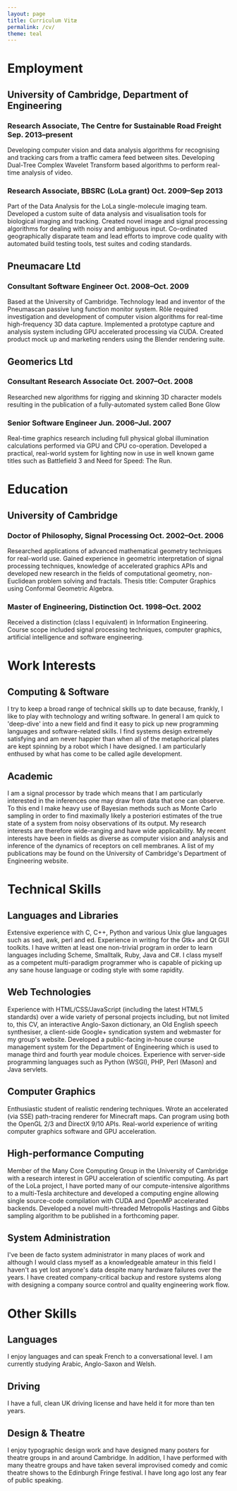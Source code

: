 ```yaml
---
layout: page
title: Curriculum Vitæ
permalink: /cv/
theme: teal
---
```


# Employment

## University of Cambridge, Department of Engineering

### Research Associate, The Centre for Sustainable Road Freight Sep. 2013–present

Developing computer vision and data analysis algorithms for recognising and
tracking cars from a traffic camera feed between sites. Developing Dual-Tree
Complex Wavelet Transform based algorithms to perform real-time analysis of
video.

### Research Associate, BBSRC (LoLa grant) Oct. 2009–Sep 2013

Part of the Data Analysis for the LoLa single-molecule imaging team. Developed
a custom suite of data analysis and visualisation tools for biological imaging
and tracking. Created novel image and signal processing algorithms for dealing
with noisy and ambiguous input. Co-ordinated geographically disparate team and
lead efforts to improve code quality with automated build testing tools, test
suites and coding standards.

## Pneumacare Ltd

### Consultant Software Engineer Oct. 2008–Oct. 2009

Based at the University of Cambridge. Technology lead and inventor of the
Pneumascan passive lung function monitor system. Rôle required investigation
and development of computer vision algorithms for real-time high-frequency 3D
data capture. Implemented a prototype capture and analysis system including GPU
accelerated processing via CUDA. Created product mock up and marketing renders
using the Blender rendering suite.

## Geomerics Ltd

### Consultant Research Associate Oct. 2007–Oct. 2008

Researched new algorithms for rigging and skinning 3D character models
resulting in the publication of a fully-automated system called Bone Glow

### Senior Software Engineer Jun. 2006–Jul. 2007

Real-time graphics research including full physical global illumination
calculations performed via GPU and CPU co-operation. Developed a practical,
real-world system for lighting now in use in well known game titles such as
Battlefield 3 and Need for Speed: The Run.

# Education

## University of Cambridge

### Doctor of Philosophy, Signal Processing Oct. 2002–Oct. 2006

Researched applications of advanced mathematical geometry techniques for
real-world use. Gained experience in geometric interpretation of signal
processing techniques, knowledge of accelerated graphics APIs and developed new
research in the fields of computational geometry, non-Euclidean problem solving
and fractals. Thesis title: Computer Graphics using Conformal Geometric
Algebra.

### Master of Engineering, Distinction Oct. 1998–Oct. 2002

Received a distinction (class I equivalent) in Information Engineering. Course
scope included signal processing techniques, computer graphics, artificial
intelligence and software engineering.

# Work Interests

## Computing & Software

I try to keep a broad range of technical skills up to date because, frankly, I
like to play with technology and writing software. In general I am quick to
'deep-dive' into a new field and find it easy to pick up new programming
languages and software-related skills. I find systems design extremely
satisfying and am never happier than when all of the metaphorical plates are
kept spinning by a robot which I have designed. I am particularly enthused by
what has come to be called agile development.

## Academic

I am a signal processor by trade which means that I am particularly interested
in the inferences one may draw from data that one can observe. To this end I
make heavy use of Bayesian methods such as Monte Carlo sampling in order to
find maximally likely a posteriori estimates of the true state of a system from
noisy observations of its output. My research interests are therefore
wide-ranging and have wide applicability. My recent interests have been in
fields as diverse as computer vision and analysis and inference of the dynamics
of receptors on cell membranes. A list of my publications may be found on the
University of Cambridge's Department of Engineering website.

# Technical Skills

## Languages and Libraries

Extensive experience with C, C++, Python and various Unix glue languages such
as sed, awk, perl and ed. Experience in writing for the Gtk+ and Qt GUI
toolkits. I have written at least one non-trivial program in order to learn
languages including Scheme, Smalltalk, Ruby, Java and C#. I class myself as a
competent multi-paradigm programmer who is capable of picking up any sane house
language or coding style with some rapidity.

## Web Technologies

Experience with HTML/CSS/JavaScript (including the latest HTML5 standards) over
a wide variety of personal projects including, but not limited to, this CV, an
interactive Anglo-Saxon dictionary, an Old English speech synthesiser, a
client-side Google+ syndication system and webmaster for my group's website.
Developed a public-facing in-house course management system for the Department
of Engineering which is used to manage third and fourth year module choices.
Experience with server-side programming languages such as Python (WSGI), PHP,
Perl (Mason) and Java servlets.

## Computer Graphics

Enthusiastic student of realistic rendering techniques. Wrote an accelerated
(via SSE) path-tracing renderer for Minecraft maps. Can program using both the
OpenGL 2/3 and DirectX 9/10 APIs. Real-world experience of writing computer
graphics software and GPU acceleration.

## High-performance Computing

Member of the Many Core Computing Group in the University of Cambridge with a
research interest in GPU acceleration of scientific computing. As part of the
LoLa project, I have ported many of our compute-intensive algorithms to a
multi-Tesla architecture and developed a computing engine allowing single
source-code compilation with CUDA and OpenMP accelerated backends. Developed a
novel multi-threaded Metropolis Hastings and Gibbs sampling algorithm to be
published in a forthcoming paper.

## System Administration

I've been de facto system administrator in many places of work and although I
would class myself as a knowledgeable amateur in this field I haven't as yet
lost anyone's data despite many hardware failures over the years. I have
created company-critical backup and restore systems along with designing a
company source control and quality engineering work flow.

# Other Skills

## Languages

I enjoy languages and can speak French to a conversational level. I am
currently studying Arabic, Anglo-Saxon and Welsh.

## Driving

I have a full, clean UK driving license and have held it for more than ten years.

## Design & Theatre

I enjoy typographic design work and have designed many posters for theatre
groups in and around Cambridge. In addition, I have performed with many theatre
groups and have taken several improvised comedy and comic theatre shows to the
Edinburgh Fringe festival. I have long ago lost any fear of public speaking.

